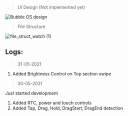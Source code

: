 > UI Design (Not implemented yet)  

![Bubble OS design](https://user-images.githubusercontent.com/32586986/120096651-5273e600-c14a-11eb-86ec-2ac5abeb7cb9.png)
> File Structure  

![file_struct_watch (1)](https://user-images.githubusercontent.com/32586986/120099852-62e08c80-c15b-11eb-9c17-4057352394ea.png)

## Logs:  
> 31-05-2021

1. Added Brightness Control on Top section swipe

> 30-05-2021  

Just started development
1. Added RTC, power and touch controls
2. Added Tap, Drag, Hold, DragStart, DragEnd detection 
